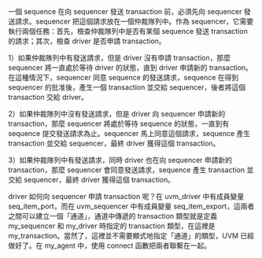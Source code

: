 一個 sequence 在向 sequencer 發送 transaction 前，必須先向 sequencer 發送請求。sequencer 把這個請求放在一個仲裁隊列中。作為 sequencer，它需要執行兩個任務：首先，檢查仲裁隊列中是否有某個 sequence 發送 transaction 的請求；其次，檢查 driver 是否申請 transaction。

1）如果仲裁隊列中有發送請求，但是 driver 沒有申請 transaction，那麼 sequencer 將一直處於等待 driver 的狀態，直到 driver 申請新的 transaction。在這種情況下，sequencer 同意 sequence 的發送請求，sequence 在得到 sequencer 的批准後，產生一個 transaction 並交給 sequencer，後者將這個 transaction 交給 driver。

2）如果仲裁隊列中沒有發送請求，但是 driver 向 sequencer 申請新的 transaction，那麼 sequencer 將處於等待 sequence 的狀態，一直到有 sequence 提交發送請求為止。sequencer 馬上同意這個請求，sequence 產生 transaction 並交給 sequencer，最終 driver 獲得這個 transaction。

3）如果仲裁隊列中有發送請求，同時 driver 也在向 sequencer 申請新的 transaction，那麼 sequencer 會同意發送請求，sequence 產生 transaction 並交給 sequencer，最終 driver 獲得這個 transaction。

driver 如何向 sequencer 申請 transaction 呢？在 uvm_driver 中有成員變量 seq_item_port，而在 uvm_sequencer 中有成員變量 seq_item_export，這兩者之間可以建立一個「通道」，通道中傳遞的 transaction 類型就是定義 my_sequencer 和 my_driver 時指定的 transaction 類型，在這裡是 my_transaction。當然了，這裡並不需要顯式地指定「通道」的類型，UVM 已經做好了。在 my_agent 中，使用 connect 函數把兩者聯繫在一起。

